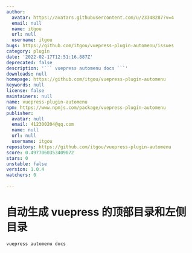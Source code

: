 ```yaml
---
author:
  avatar: https://avatars.githubusercontent.com/u/23348287?v=4
  email: null
  name: itgou
  url: null
  username: itgou
bugs: https://github.com/itgou/vuepress-plugin-automenu/issues
category: plugin
date: '2022-02-17T12:51:16.887Z'
deprecated: false
description: '``` vuepress automenu docs ```'
downloads: null
homepage: https://github.com/itgou/vuepress-plugin-automenu
keywords: null
license: false
maintainers: null
name: vuepress-plugin-automenu
npm: https://www.npmjs.com/package/vuepress-plugin-automenu
publisher:
  avatar: null
  email: 412300204@qq.com
  name: null
  url: null
  username: itgou
repository: https://github.com/itgou/vuepress-plugin-automenu
score: 0.4977060353409072
stars: 0
unstable: false
version: 1.0.4
watchers: 0

---
```


# 自动生成 vuepress 的顶部目录和左侧目录

```
vuepress automenu docs
```
